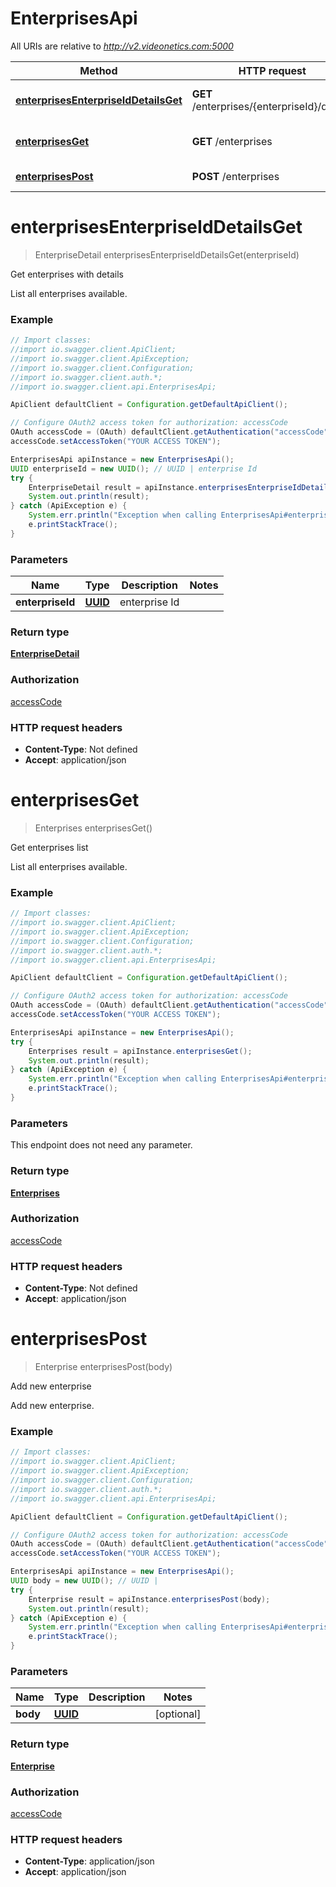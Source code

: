# EnterprisesApi

All URIs are relative to *http://v2.videonetics.com:5000*

Method | HTTP request | Description
------------- | ------------- | -------------
[**enterprisesEnterpriseIdDetailsGet**](EnterprisesApi.md#enterprisesEnterpriseIdDetailsGet) | **GET** /enterprises/{enterpriseId}/details | Get enterprises with details
[**enterprisesGet**](EnterprisesApi.md#enterprisesGet) | **GET** /enterprises | Get enterprises list
[**enterprisesPost**](EnterprisesApi.md#enterprisesPost) | **POST** /enterprises | Add new enterprise

<a name="enterprisesEnterpriseIdDetailsGet"></a>
# **enterprisesEnterpriseIdDetailsGet**
> EnterpriseDetail enterprisesEnterpriseIdDetailsGet(enterpriseId)

Get enterprises with details

List all enterprises available.

### Example
```java
// Import classes:
//import io.swagger.client.ApiClient;
//import io.swagger.client.ApiException;
//import io.swagger.client.Configuration;
//import io.swagger.client.auth.*;
//import io.swagger.client.api.EnterprisesApi;

ApiClient defaultClient = Configuration.getDefaultApiClient();

// Configure OAuth2 access token for authorization: accessCode
OAuth accessCode = (OAuth) defaultClient.getAuthentication("accessCode");
accessCode.setAccessToken("YOUR ACCESS TOKEN");

EnterprisesApi apiInstance = new EnterprisesApi();
UUID enterpriseId = new UUID(); // UUID | enterprise Id
try {
    EnterpriseDetail result = apiInstance.enterprisesEnterpriseIdDetailsGet(enterpriseId);
    System.out.println(result);
} catch (ApiException e) {
    System.err.println("Exception when calling EnterprisesApi#enterprisesEnterpriseIdDetailsGet");
    e.printStackTrace();
}
```

### Parameters

Name | Type | Description  | Notes
------------- | ------------- | ------------- | -------------
 **enterpriseId** | [**UUID**](.md)| enterprise Id |

### Return type

[**EnterpriseDetail**](EnterpriseDetail.md)

### Authorization

[accessCode](../README.md#accessCode)

### HTTP request headers

 - **Content-Type**: Not defined
 - **Accept**: application/json

<a name="enterprisesGet"></a>
# **enterprisesGet**
> Enterprises enterprisesGet()

Get enterprises list

List all enterprises available.

### Example
```java
// Import classes:
//import io.swagger.client.ApiClient;
//import io.swagger.client.ApiException;
//import io.swagger.client.Configuration;
//import io.swagger.client.auth.*;
//import io.swagger.client.api.EnterprisesApi;

ApiClient defaultClient = Configuration.getDefaultApiClient();

// Configure OAuth2 access token for authorization: accessCode
OAuth accessCode = (OAuth) defaultClient.getAuthentication("accessCode");
accessCode.setAccessToken("YOUR ACCESS TOKEN");

EnterprisesApi apiInstance = new EnterprisesApi();
try {
    Enterprises result = apiInstance.enterprisesGet();
    System.out.println(result);
} catch (ApiException e) {
    System.err.println("Exception when calling EnterprisesApi#enterprisesGet");
    e.printStackTrace();
}
```

### Parameters
This endpoint does not need any parameter.

### Return type

[**Enterprises**](Enterprises.md)

### Authorization

[accessCode](../README.md#accessCode)

### HTTP request headers

 - **Content-Type**: Not defined
 - **Accept**: application/json

<a name="enterprisesPost"></a>
# **enterprisesPost**
> Enterprise enterprisesPost(body)

Add new enterprise

Add new enterprise.

### Example
```java
// Import classes:
//import io.swagger.client.ApiClient;
//import io.swagger.client.ApiException;
//import io.swagger.client.Configuration;
//import io.swagger.client.auth.*;
//import io.swagger.client.api.EnterprisesApi;

ApiClient defaultClient = Configuration.getDefaultApiClient();

// Configure OAuth2 access token for authorization: accessCode
OAuth accessCode = (OAuth) defaultClient.getAuthentication("accessCode");
accessCode.setAccessToken("YOUR ACCESS TOKEN");

EnterprisesApi apiInstance = new EnterprisesApi();
UUID body = new UUID(); // UUID | 
try {
    Enterprise result = apiInstance.enterprisesPost(body);
    System.out.println(result);
} catch (ApiException e) {
    System.err.println("Exception when calling EnterprisesApi#enterprisesPost");
    e.printStackTrace();
}
```

### Parameters

Name | Type | Description  | Notes
------------- | ------------- | ------------- | -------------
 **body** | [**UUID**](UUID.md)|  | [optional]

### Return type

[**Enterprise**](Enterprise.md)

### Authorization

[accessCode](../README.md#accessCode)

### HTTP request headers

 - **Content-Type**: application/json
 - **Accept**: application/json

